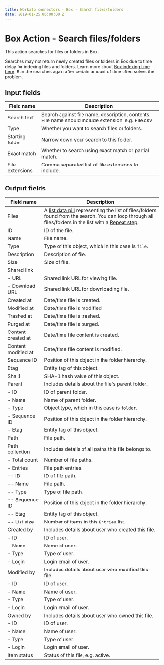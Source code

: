 ```yaml
---
title: Workato connectors - Box - Search files/folders
date: 2019-01-25 06:00:00 Z
---
```


# Box Action - Search files/folders
This action searches for files or folders in Box.

Searches may not return newly created files or folders in Box due to time delay for indexing files and folders. Learn more about [Box indexing time here](https://community.box.com/t5/Managing-Files-and-Folders/Search-for-Files-Folders-and-Content/ta-p/19269#search_hdsiw). Run the searches again after certain amount of time often solves the problem.

## Input fields
| Field name | Description |
|---|---|
| Search text | Search against file name, description, contents. File name should include extension, e.g. File.csv |
| Type | Whether you want to search files or folders. |
| Starting folder | Narrow down your search to this folder. |
| Exact match | Whether to search using exact match or partial match. |
| File extensions | Comma separated list of file extensions to include. |

## Output fields
| Field name | Description |
|---|---|
| Files | A [list data pill](https://docs.workato.com/features/list-management.html) representing the list of files/folders found from the search. You can loop through all files/folders in the list with a [Repeat step](https://docs.workato.com/recipes/steps.html#repeat-step). |
| ID | ID of the file. |
| Name | File name. |
| Type | Type of this object, which in this case is `file`. |
| Description | Description of file. |
| Size | Size of file. |
| Shared link |  |
| - URL | Shared link URL for viewing file. |
| - Download URL | Shared link URL for downloading file. |
| Created at | Date/time file is created. |
| Modified at | Date/time file is modified. |
| Trashed at | Date/time file is trashed. |
| Purged at | Date/time file is purged. |
| Content created at | Date/time file content is created. |
| Content modified at | Date/time file content is modified. |
| Sequence ID | Position of this object in the folder hierarchy. |
| Etag | Entity tag of this object. |
| Sha 1 | SHA-1 hash value of this object. |
| Parent | Includes details about the file's parent folder. |
| - ID | ID of parent folder. |
| - Name | Name of parent folder. |
| - Type | Object type, which in this case is `folder`. |
| - Sequence ID | Position of this object in the folder hierarchy.  |
| - Etag | Entity tag of this object. |
| Path | File path. |
| Path collection | Includes details of all paths this file belongs to. |
| - Total count | Number of file paths. |
| - Entries | File path entries. |
| -- ID | ID of file path. |
| -- Name | File path. |
| -- Type | Type of file path. |
| -- Sequence ID | Position of this object in the folder hierarchy. |
| -- Etag | Entity tag of this object. |
| -- List size | Number of items in this `Entries` list. |
| Created by | Includes details about user who created this file. |
| - ID | ID of user. |
| - Name | Name of user. |
| - Type | Type of user. |
| - Login | Login email of user. |
| Modified by | Includes details about user who modified this file. |
| - ID | ID of user. |
| - Name | Name of user. |
| - Type | Type of user. |
| - Login | Login email of user. |
| Owned by | Includes details about user who owned this file. |
| - ID | ID of user. |
| - Name | Name of user. |
| - Type | Type of user. |
| - Login | Login email of user. |
| Item status | Status of this file, e.g. active. |
